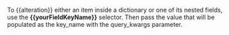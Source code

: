To {{alteration}} either an item inside a dictionary or one of its nested fields, use the
**\{\{yourFieldKeyName\}\}** selector.
Then pass the value that will be populated as the key_name with the query_kwargs parameter.